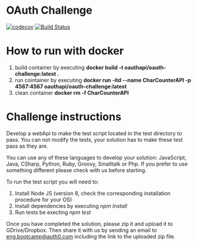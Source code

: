# OAuth Challenge
[![codecov](https://codecov.io/gh/gvquiroz/oauth-challenge/branch/master/graph/badge.svg)](https://codecov.io/gh/gvquiroz/oauth-challenge) [![Build Status](https://travis-ci.org/gvquiroz/oauth-challenge.svg?branch=master)](https://travis-ci.org/gvquiroz/oauth-challenge)

# How to run with docker

1. build container by executing **docker build -t oauthapi/oauth-challenge:latest .**
2. run cointainer by executing **docker run -itd --name CharCounterAPI -p 4567:4567 oauthapi/oauth-challenge:latest**
3. clean container **docker rm -f CharCounterAPI**

# Challenge instructions

Develop a webApi to make the test script located in the test directory to pass. You can not modify the tests, your solution has to make these test pass as they are.

You can use any of these languages to develop your solution: JavaScript, Java, CSharp, Python, Ruby, Groovy, Smalltalk or Php. If you prefer to use something different please check with us before starting.

To run the test script you will need to:

1. Install Node JS (version 8, check the corresponding installation procedure for your OS)
2. Install dependencies by executing _npm Install_
3. Run tests be execting _npm test_

Once you have completed the solution, please zip it and upload it to GDrive/Dropbox. Then share it with us by sending an email to eng.bootcamp@auth0.com including the link to the uploaded zip file.



